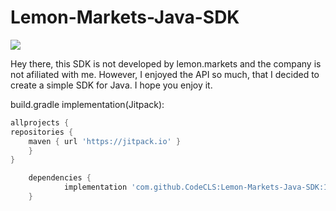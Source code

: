 # Lemon-Markets-Java-SDK
[![](https://jitpack.io/v/CodeCLS/Lemon-Markets-Java-SDK.svg)](https://jitpack.io/#CodeCLS/Lemon-Markets-Java-SDK)

Hey there,
this SDK is not developed by lemon.markets and the company is not afiliated with me.
However, I enjoyed the API so much, that I decided to create a simple SDK for Java. 
I hope you enjoy it.


build.gradle implementation(Jitpack): 
```groovy
allprojects {
repositories {
    maven { url 'https://jitpack.io' }
    }
}
```

```groovy
	dependencies {
	        implementation 'com.github.CodeCLS:Lemon-Markets-Java-SDK:1.0.0.0'
	}
```


